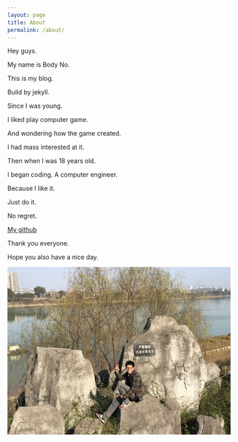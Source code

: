 ```yaml
---
layout: page
title: About
permalink: /about/
---
```


Hey guys.

My name is Body No.

This is my blog.

Build by jekyll.

Since I was young.

I liked play computer game.

And wondering how the game created.

I had mass interested at it.

Then when I was 18 years old.

I began coding. A computer engineer.

Because I like it.

Just do it.

No regret.

[My github](https://github.com/bodyno)

Thank you everyone.

Hope you also have a nice day.

![My profit](/assets/me.jpg)
